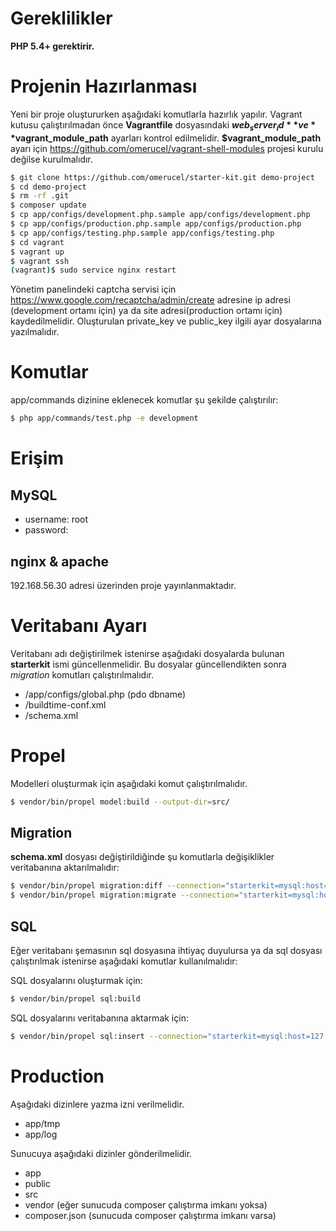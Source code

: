 # Gereklilikler

**PHP 5.4+ gerektirir.**

# Projenin Hazırlanması

Yeni bir proje oluştururken aşağıdaki komutlarla hazırlık yapılır. Vagrant kutusu çalıştırılmadan önce **Vagrantfile**
dosyasındaki **$web_server_id** ve **$vagrant_module_path** ayarları kontrol edilmelidir. **$vagrant_module_path** ayarı için
https://github.com/omerucel/vagrant-shell-modules projesi kurulu değilse kurulmalıdır.

```bash
$ git clone https://github.com/omerucel/starter-kit.git demo-project
$ cd demo-project
$ rm -rf .git
$ composer update
$ cp app/configs/development.php.sample app/configs/development.php
$ cp app/configs/production.php.sample app/configs/production.php
$ cp app/configs/testing.php.sample app/configs/testing.php
$ cd vagrant
$ vagrant up
$ vagrant ssh
(vagrant)$ sudo service nginx restart
```

Yönetim panelindeki captcha servisi için https://www.google.com/recaptcha/admin/create adresine ip adresi
(development ortamı için) ya da site adresi(production ortamı için) kaydedilmelidir. Oluşturulan private_key ve
public_key ilgili ayar dosyalarına yazılmalıdır.

# Komutlar

app/commands dizinine eklenecek komutlar şu şekilde çalıştırılır:

```bash
$ php app/commands/test.php -e development
```

# Erişim

## MySQL

- username: root
- password:

## nginx & apache

192.168.56.30 adresi üzerinden proje yayınlanmaktadır.

# Veritabanı Ayarı

Veritabanı adı değiştirilmek istenirse aşağıdaki dosyalarda bulunan **starterkit** ismi güncellenmelidir. Bu
dosyalar güncellendikten sonra *migration* komutları çalıştırılmalıdır.

- /app/configs/global.php (pdo dbname)
- /buildtime-conf.xml
- /schema.xml

# Propel

Modelleri oluşturmak için aşağıdaki komut çalıştırılmalıdır.

```bash
$ vendor/bin/propel model:build --output-dir=src/
```

## Migration

**schema.xml** dosyası değiştirildiğinde şu komutlarla değişiklikler veritabanına aktarılmalıdır:

```bash
$ vendor/bin/propel migration:diff --connection="starterkit=mysql:host=127.0.0.1;dbname=starterkit;user=root" --verbose
$ vendor/bin/propel migration:migrate --connection="starterkit=mysql:host=127.0.0.1;dbname=starterkit;user=root" --verbose
```

## SQL

Eğer veritabanı şemasının sql dosyasına ihtiyaç duyulursa ya da sql dosyası çalıştırılmak istenirse
aşağıdaki komutlar kullanılmalıdır:

SQL dosyalarını oluşturmak için:

```bash
$ vendor/bin/propel sql:build
```

SQL dosyalarını veritabanına aktarmak için:

```bash
$ vendor/bin/propel sql:insert --connection="starterkit=mysql:host=127.0.0.1;dbname=starterkit;user=root" --verbose
```

# Production

Aşağıdaki dizinlere yazma izni verilmelidir.

* app/tmp
* app/log

Sunucuya aşağıdaki dizinler gönderilmelidir.

* app
* public
* src
* vendor (eğer sunucuda composer çalıştırma imkanı yoksa)
* composer.json (sunucuda composer çalıştırma imkanı varsa)